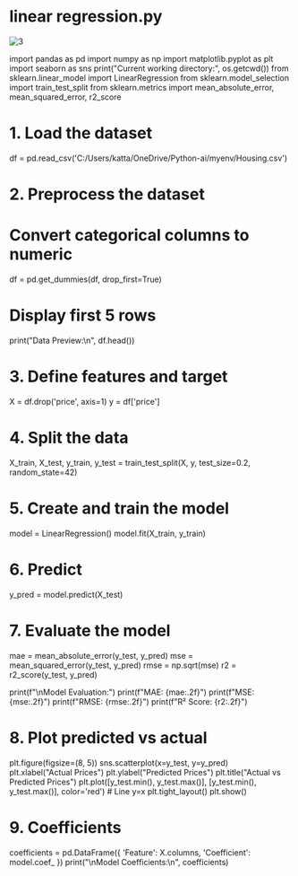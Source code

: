 # linear regression.py
![3](https://github.com/user-attachments/assets/72b3e65f-c389-49f4-b3f9-109da2e7c9c1)


import pandas as pd
import numpy as np
import matplotlib.pyplot as plt
import seaborn as sns
print("Current working directory:", os.getcwd())
from sklearn.linear_model import LinearRegression
from sklearn.model_selection import train_test_split
from sklearn.metrics import mean_absolute_error, mean_squared_error, r2_score

# 1. Load the dataset
df = pd.read_csv('C:/Users/katta/OneDrive/Python-ai/myenv/Housing.csv')

# 2. Preprocess the dataset
# Convert categorical columns to numeric
df = pd.get_dummies(df, drop_first=True)

# Display first 5 rows
print("Data Preview:\n", df.head())

# 3. Define features and target
X = df.drop('price', axis=1)
y = df['price']

# 4. Split the data
X_train, X_test, y_train, y_test = train_test_split(X, y, test_size=0.2, random_state=42)

# 5. Create and train the model
model = LinearRegression()
model.fit(X_train, y_train)

# 6. Predict
y_pred = model.predict(X_test)

# 7. Evaluate the model
mae = mean_absolute_error(y_test, y_pred)
mse = mean_squared_error(y_test, y_pred)
rmse = np.sqrt(mse)
r2 = r2_score(y_test, y_pred)

print(f"\nModel Evaluation:")
print(f"MAE: {mae:.2f}")
print(f"MSE: {mse:.2f}")
print(f"RMSE: {rmse:.2f}")
print(f"R² Score: {r2:.2f}")

# 8. Plot predicted vs actual
plt.figure(figsize=(8, 5))
sns.scatterplot(x=y_test, y=y_pred)
plt.xlabel("Actual Prices")
plt.ylabel("Predicted Prices")
plt.title("Actual vs Predicted Prices")
plt.plot([y_test.min(), y_test.max()], [y_test.min(), y_test.max()], color='red')  # Line y=x
plt.tight_layout()
plt.show()

# 9. Coefficients
coefficients = pd.DataFrame({
    'Feature': X.columns,
    'Coefficient': model.coef_
})
print("\nModel Coefficients:\n", coefficients)
